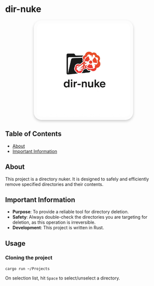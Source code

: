 # dir-nuke

<p align="center">
  <img src="logo.png" width="300" alt="Locker Bun Logo" style="border-radius: 25px; box-shadow: 0 4px 8px rgba(0, 0, 0, 0.2); padding: 10px;"/>
</p>


## Table of Contents
- [About](#about)
- [Important Information](#important-information)

## About
This project is a directory nuker. It is designed to safely and efficiently remove specified directories and their contents.

## Important Information
- **Purpose**: To provide a reliable tool for directory deletion.
- **Safety**: Always double-check the directories you are targeting for deletion, as this operation is irreversible.
- **Development**: This project is written in Rust.


## Usage

### Cloning the project

`cargo run ~/Projects`

On selection list, hit `Space` to select/unselect a directory.